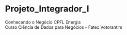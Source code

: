 # Projeto_Integrador_I
Conhecendo o Negócio CPFL Energia\
Curso Ciência de Dados para Negócios - Fatec Votorantim
